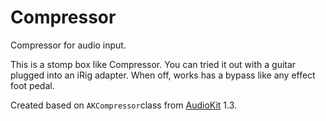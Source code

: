 # Compressor
Compressor for audio input.

This is a stomp box like Compressor. You can tried it out with a guitar plugged into an iRig adapter. When off, works has a bypass like any effect foot pedal.

Created based on `AKCompressor`class from [AudioKit](http://audiokit.io/)  1.3.

